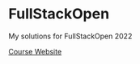 # FullStackOpen

My solutions for FullStackOpen 2022


[Course Website](https://fullstackopen.com/en/)
